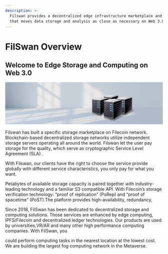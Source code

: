 ```yaml
---
description: >-
  Filswan provides a decentralized edge infrastructure marketplace and software
  that moves data storage and analysis as close as necessary on Web 3.0.
---
```


# FilSwan Overview

## Welcome to Edge Storage and Computing on Web 3.0

![](<.gitbook/assets/image (28) (1) (1).png>)

Filswan has built a specific storage marketplace on Filecoin network. Blockchain-based decentralized storage networks utilize independent storage servers operating all around the world. Filswan let the user pay storage for the quality, which serve as cryptographic Service Level Agreement (SLA) .

With Filswan, our clients have the right to choose the service provide globally with different service characteristics, you only pay for what you want.

Petabytes of available storage capacity is paired together with industry-leading technology and a familiar S3 compatible API. With Filecoin’s storage verification technology: “proof of replication” (PoRep) and ”proof of spacetime” (PoST).The platform provides high-availability, redundancy,

Since 2018, FilSwan has been dedicated to decentralized storage and computing solutions. Those services are enhanced by edge computing, IPFS/Filecoin and decentralized ledger technologies. Our products are used by universities,VR/AR and many other high performance computing companies. With FilSwan, you

could perform computing tasks in the nearest location at the lowest cost. We are building the largest fog computing network in the Metaverse.
